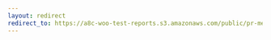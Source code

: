 ```yaml
---
layout: redirect
redirect_to: https://a8c-woo-test-reports.s3.amazonaws.com/public/pr-merge/41611/e2e/index.html
---
```

